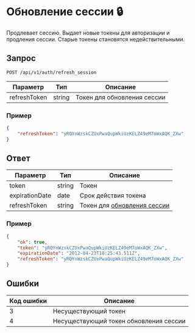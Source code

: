 # Обновление сессии :lock:

Продлевает сессию. Выдает новые токены для авторизации и продления сессии. Старые токены становятся недействительными.

## Запрос

`POST /api/v1/auth/refresh_session`

| Параметр     | Тип    | Описание                    |
|--------------|--------|-----------------------------|
| refreshToken | string | Токен для обновления сессии |

### Пример
```JSON
{
    "refreshToken": "yRQYnWzskCZUxPwaQupWkiUzKELZ49eM7oWxAQK_ZXw"
}
```

## Ответ

| Параметр           | Тип    | Описание                                        |
|--------------------|--------|-------------------------------------------------|
| token              | string | Токен                                           |
| expirationDate     | date   | Срок действия токена                            |
| refreshToken       | string | Токен для [обновления сессии](#refresh_session) |

### Пример
```JSON
{
    "ok": true,
    "token": "yRQYnWzskCZUxPwaQupWkiUzKELZ49eM7oWxAQK_ZXw",
    "expirationDate": "2012-04-23T18:25:43.511Z",
    "refreshToken": "yRQYnWzskCZUxPwaQupWkiUzKELZ49eM7oWxAQK_ZXw"
}
```

## Ошибки
| Код ошибки | Описание                               |
|------------|----------------------------------------|
| 3          | Несуществующий токен                   |
| 4          | Несуществующий токен обновления сессии |
